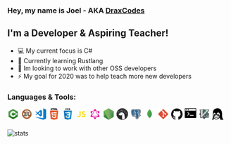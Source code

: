 ### Hey, my name is Joel - AKA [DraxCodes](https://dev.draxis.work)

## I'm a Developer & Aspiring Teacher!
- 💻 My current focus is C#
- 🌱 Currently learning Rustlang
- 👯 Im looking to work with other OSS developers
- ⚡ My goal for 2020 was to help teach more new developers

### Languages & Tools:
<img style="margin-right: 5px" align="left" alt="VCSharp" width="26px" src="https://raw.githubusercontent.com/vscode-icons/vscode-icons/master/icons/file_type_csharp2.svg" />
<img style="margin-right: 5px" align="left" alt="Rustlang" width="26px" src="https://raw.githubusercontent.com/vscode-icons/vscode-icons/master/icons/file_type_rust.svg" />
<img style="margin-right: 5px" align="left" alt="Visual Studio Code" width="26px" src="https://raw.githubusercontent.com/github/explore/80688e429a7d4ef2fca1e82350fe8e3517d3494d/topics/visual-studio-code/visual-studio-code.png" />
<img style="margin-right: 5px" align="left" alt="HTML5" width="26px" src="https://raw.githubusercontent.com/github/explore/80688e429a7d4ef2fca1e82350fe8e3517d3494d/topics/html/html.png" />
<img style="margin-right: 5px" align="left" alt="CSS3" width="26px" src="https://raw.githubusercontent.com/github/explore/80688e429a7d4ef2fca1e82350fe8e3517d3494d/topics/css/css.png" />
<img style="margin-right: 5px" align="left" alt="JavaScript" width="26px" src="https://raw.githubusercontent.com/vscode-icons/vscode-icons/master/icons/file_type_js.svg" />
<img style="margin-right: 5px" align="left" alt="GraphQL" width="26px" src="https://raw.githubusercontent.com/vscode-icons/vscode-icons/master/icons/file_type_graphql.svg" />
<img style="margin-right: 5px" align="left" alt="Node.js" width="26px" src="https://raw.githubusercontent.com/github/explore/80688e429a7d4ef2fca1e82350fe8e3517d3494d/topics/nodejs/nodejs.png" />
<img style="margin-right: 5px" align="left" alt="Deno" width="26px" src="svgs/deno.svg" />
<img style="margin-right: 5px" align="left" alt="PGSQL" width="26px" src="https://raw.githubusercontent.com/vscode-icons/vscode-icons/master/icons/file_type_pgsql.svg" />
<img style="margin-right: 5px" align="left" alt="MongoDB" width="26px" src="https://raw.githubusercontent.com/vscode-icons/vscode-icons/master/icons/file_type_mongo.svg" />
<img style="margin-right: 5px" align="left" alt="Git" width="26px" src="https://raw.githubusercontent.com/vscode-icons/vscode-icons/master/icons/file_type_git.svg" />
<img style="margin-right: 5px" align="left" alt="GitHub" width="26px" src="https://raw.githubusercontent.com/github/explore/78df643247d429f6cc873026c0622819ad797942/topics/github/github.png" />
<img style="margin-right: 5px" align="left" alt="Terminal" width="26px" src="svgs/cmd-terminal.svg" />
<img style="margin-right: 5px" align="left" alt="Vim" width="26px" src="https://raw.githubusercontent.com/vscode-icons/vscode-icons/master/icons/file_type_vim.svg" />
<img style="margin-right: 5px" align="left" alt="Linux" width="26px" src="svgs/linux.svg" />

<br><br>

![stats](https://github-readme-stats.vercel.app/api?username=draxcodes&theme=radical&show_icons=true)
